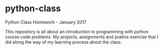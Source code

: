 # python-class
Python Class Homework - January 2017


This repository is all about an introduction to programming with python course code problems. My projects, assignments and pratice exercise that I did along the way of my learning process about the class.
